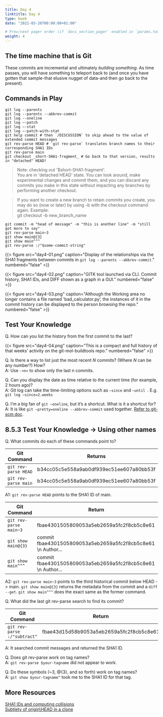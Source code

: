 ```yaml
---
title: Day 4
linktitle: Day 4
type: book
date: "2021-03-26T00:00:00+01:00"

# Prev/next pager order (if `docs_section_pager` enabled in `params.toml`)
weight: 4
---
```

## The time machine that is Git
These commits are incremental and ultimately _building something_. As time passes, you will have something to teleport back to (and once you have gotten that sample-that elusive nugget of data-and then go back to the present).

## Commands in Play
```
git log --parents
git log --parents --abbrev-commit
git log --oneline
git log —-patch
git log —-stat
git log —-patch-with-stat
git help commit # then `/DISCUSSION` to skip ahead to the value of extended commit messages
git rev-parse HEAD # `git rev-parse` translates branch names to their corresponding SHA1 IDs
git rev-parse main
git checkout _short-SHA1-fragment_ # Go back to that version, results in "detached" HEAD!
```

> Note: checking out '$short-SHA1-fragment'.   
> You are in 'detached HEAD' state. You can look around, make experimental changes and commit them, and you can discard any commits you make in this state without impacting any branches by performing another checkout.
 
> If you want to create a new branch to retain commits you create, you may do so (now or later) by using -b with the checkout command again. Example:   
>   git checkout -b new_branch_name  

```
git commit -m "head of message" -m "this is another line" -m "still got more to say"
git rev-parse main~3
git show main@{3}
git show main^^^
git rev-parse :/"$some-commit-string"
```
{{< figure src="day4-01.png" caption="Display of the relationships via the SHA1 fragments between commits in `git log --parents --abbrev-commit`." numbered="false" >}}

{{< figure src="day4-02.png" caption="GITK tool launched via CLI. Commit history, SHA1 IDs, and DIFF shown as a graph in a GUI." numbered="false" >}}

{{< figure src="day4-03.png" caption="Although the Working area no longer contains a file named 'bad_calculator.py’, the instances of it in the commit history can be displayed to the person browsing the repo." numbered="false" >}}

## Test Your Knowledge
Q. How can you list the history from the first commit to the last?
<!--What do you think is faster for Git to generate: the default listing or a reverse listing?-->
{{< figure src="day4-04.png" caption="This is a compact and full history of that weeks’ activity on the git-mol-buildtools repo." numbered="false" >}}

Q. Is there a way to list just the most recent _N_ commits? (Where _N_ can be any number?) How?  
A: Use `-<n>` to show only the last n commits.

Q. Can you display the date as time relative to the current time (for example, 2 hours ago)?  
A: Git log can take the time-limiting options such as `—since` and `—until `. E.g. `git log —since=2.weeks`

Q. I’m a big fan of `git —oneline`, but it’s a shortcut. What is it a shortcut for?  
A: It is like `git —pretty=oneline --abbrev-commit` used together. [Refer to git-scm doc](https://www.git-scm.com/docs/git-log).

## 8.5.3 Test Your Knowledge → Using other names
Q. What commits do each of these commands point to?  

| Git Command          | Returns                                  |
| -------------------- | ---------------------------------------- |
| `git rev-parse HEAD` | b34cc05c5e558a9ab0df939ec51ee607a80bb53f |
| `git rev-parse main` | b34cc05c5e558a9ab0df939ec51ee607a80bb53f |

A1: `git rev-parse HEAD` points to the SHA1 ID of main.  

| Git Command            | Return                                                     |
| ---------------------- | ---------------------------------------------------------- |
| `git rev-parse main~3` | fbae4301505809053a5eb2659a5fc2f8cb5c8e61                   |
| `git show main@{3}`    | commit fbae4301505809053a5eb2659a5fc2f8cb5c8e61 \n Author… |
| `git show main^^^`     | commit fbae4301505809053a5eb2659a5fc2f8cb5c8e61 \n Author… |

A2: `git rev-parse main~3` points to the third historical commit below HEAD -> main. `git show main@{3}` returns the metadata from the commit and a `diff --get`. `git show main^^^` does the exact same as the former command. 

Q. What did the last git rev-parse search to find its commit?  

| Git Command                   | Return                                   |
| ----------------------------- | ---------------------------------------- |
| `git rev-parse :/"subtract" ` | fbae43d15d58b9053a5eb2659a5fc2f8cb5c8e61 |

A: It searched commit messages and returned the SHA1 ID.

Q. Does git rev-parse work on tag names?  
A: `git rev-parse $your-tagname` did not appear to work.

Q. Do these symbols (~3, @{3}, and so forth) work on tag names?  
A: `git show $your-tagname^` took me to the SHA1 ID for that tag.


## More Resources
[SHA1 IDs and computing collisions](http://marc.info/?l=git&m=111365428717118&w=2)  
[Subtlety of origin\HEAD in a clone](https://stackoverflow.com/questions/4359099/git-branch-named-origin-head-origin-master)  

